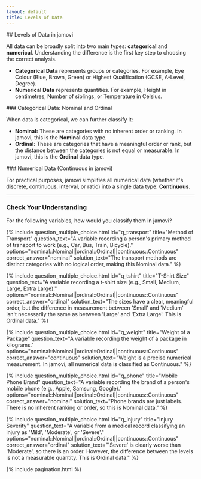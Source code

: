 ```yaml
---
layout: default
title: Levels of Data
---
```


<div class="explanation" markdown="1">
## Levels of Data in jamovi

All data can be broadly split into two main types: **categorical** and **numerical**. Understanding the difference is the first key step to choosing the correct analysis.

*   **Categorical Data** represents groups or categories. For example, Eye Colour (Blue, Brown, Green) or Highest Qualification (GCSE, A-Level, Degree).
*   **Numerical Data** represents quantities. For example, Height in centimetres, Number of siblings, or Temperature in Celsius.
</div>

<div class="explanation" markdown="1">
### Categorical Data: Nominal and Ordinal

When data is categorical, we can further classify it:

*   **Nominal:** These are categories with no inherent order or ranking. In jamovi, this is the **Nominal** data type.
*   **Ordinal:** These are categories that have a meaningful order or rank, but the distance between the categories is not equal or measurable. In jamovi, this is the **Ordinal** data type.
</div>

<div class="explanation" markdown="1">
### Numerical Data (Continuous in jamovi)

For practical purposes, jamovi simplifies all numerical data (whether it's discrete, continuous, interval, or ratio) into a single data type: **Continuous**.
</div>

---

### Check Your Understanding
For the following variables, how would you classify them in jamovi?

{% include question_multiple_choice.html
    id="q_transport"
    title="Method of Transport"
    question_text="A variable recording a person's primary method of transport to work (e.g., Car, Bus, Train, Bicycle)."
    options="nominal::Nominal||ordinal::Ordinal||continuous::Continuous"
    correct_answer="nominal"
    solution_text="The transport methods are distinct categories with no logical order, making this Nominal data."
%}

{% include question_multiple_choice.html
    id="q_tshirt"
    title="T-Shirt Size"
    question_text="A variable recording a t-shirt size (e.g., Small, Medium, Large, Extra Large)."
    options="nominal::Nominal||ordinal::Ordinal||continuous::Continuous"
    correct_answer="ordinal"
    solution_text="The sizes have a clear, meaningful order, but the difference in measurement between 'Small' and 'Medium' isn't necessarily the same as between 'Large' and 'Extra Large'. This is Ordinal data."
%}

{% include question_multiple_choice.html
    id="q_weight"
    title="Weight of a Package"
    question_text="A variable recording the weight of a package in kilograms."
    options="nominal::Nominal||ordinal::Ordinal||continuous::Continuous"
    correct_answer="continuous"
    solution_text="Weight is a precise numerical measurement. In jamovi, all numerical data is classified as Continuous."
%}

{% include question_multiple_choice.html
    id="q_phone"
    title="Mobile Phone Brand"
    question_text="A variable recording the brand of a person's mobile phone (e.g., Apple, Samsung, Google)."
    options="nominal::Nominal||ordinal::Ordinal||continuous::Continuous"
    correct_answer="nominal"
    solution_text="Phone brands are just labels. There is no inherent ranking or order, so this is Nominal data."
%}

{% include question_multiple_choice.html
    id="q_injury"
    title="Injury Severity"
    question_text="A variable from a medical record classifying an injury as 'Mild', 'Moderate', or 'Severe'."
    options="nominal::Nominal||ordinal::Ordinal||continuous::Continuous"
    correct_answer="ordinal"
    solution_text="'Severe' is clearly worse than 'Moderate', so there is an order. However, the difference between the levels is not a measurable quantity. This is Ordinal data."
%}

<!-- This automatically adds the "Previous" and "Next" navigation buttons -->
{% include pagination.html %}
